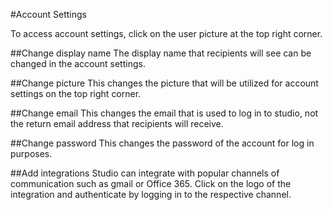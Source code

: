 #Account Settings

To access account settings, click on the user picture at the top right corner.

##Change display name
The display name that recipients will see can be changed in the account settings.

##Change picture
This changes the picture that will be utilized for account settings on the top right corner.

##Change email
This changes the email that is used to log in to studio, not the return email address that recipients will receive.

##Change password
This changes the password of the account for log in purposes.

##Add integrations
Studio can integrate with popular channels of communication such as gmail or Office 365. Click on the logo of the integration and authenticate by logging in to the respective channel.
